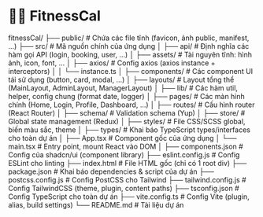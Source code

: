 # 🏋️‍♂️ FitnessCal

fitnessCal/
├── public/ # Chứa các file tĩnh (favicon, ảnh public, manifest, ...)
├── src/ # Mã nguồn chính của ứng dụng
│ ├── api/ # Định nghĩa các hàm gọi API (login, booking, user, ...)
│ ├── assets/ # Tài nguyên tĩnh: hình ảnh, icon, font, ...
│ ├── axios/ # Config axios (axios instance + interceptors)
│ │ └── instance.ts
│ ├── components/ # Các component UI tái sử dụng (button, card, modal, ...)
│ ├── layouts/ # Layout tổng thể (MainLayout, AdminLayout, ManagerLayout)
│ ├── lib/ # Các hàm util, helper, config chung (format date, logger)
│ ├── pages/ # Các màn hình chính (Home, Login, Profile, Dashboard, ...)
│ ├── routes/ # Cấu hình router (React Router)
│ ├── schema/ # Validation schema (Yup)
│ ├── store/ # Global state management (Redux)
│ ├── styles/ # File CSS/SCSS global, biến màu sắc, theme
│ ├── types/ # Khai báo TypeScript types/interfaces cho toàn dự án
│ ├── App.tsx # Component gốc của ứng dụng
│ └── main.tsx # Entry point, mount React vào DOM
│
├── components.json # Config của shadcn/ui (component library)
├── eslint.config.js # Config ESLint cho linting
├── index.html # File HTML gốc (chỉ có 1 root div)
├── package.json # Khai báo dependencies & script của dự án
├── postcss.config.js # Config PostCSS cho Tailwind
├── tailwind.config.js # Config TailwindCSS (theme, plugin, content paths)
├── tsconfig.json # Config TypeScript cho toàn dự án
├── vite.config.ts # Config Vite (plugin, alias, build settings)
└── README.md # Tài liệu dự án
